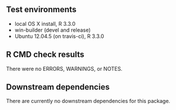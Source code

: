 ## Test environments
* local OS X install, R 3.3.0
* win-builder (devel and release)
* Ubuntu 12.04.5 (on travis-ci), R 3.3.0

## R CMD check results
There were no ERRORS, WARNINGS, or NOTES.

## Downstream dependencies
There are currently no downstream dependencies for this package.

